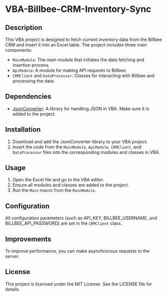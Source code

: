# VBA-Billbee-CRM-Inventory-Sync

## Description
This VBA project is designed to fetch current inventory data from the Billbee CRM and insert it into an Excel table. The project includes three main components:
- `MainModule`: The main module that initiates the data fetching and insertion process.
- `ApiModule`: A module for making API requests to Billbee.
- `CRMClient` and `DataProcessor`: Classes for interacting with Billbee and processing the data.

## Dependencies
- [JsonConverter](https://github.com/VBA-tools/VBA-JSON): A library for handling JSON in VBA. Make sure it is added to the project.

## Installation
1. Download and add the JsonConverter library to your VBA project.
2. Insert the code from the `MainModule`, `ApiModule`, `CRMClient`, and `DataProcessor` files into the corresponding modules and classes in VBA.

## Usage
1. Open the Excel file and go to the VBA editor.
2. Ensure all modules and classes are added to the project.
3. Run the `Main` macro from the `MainModule`.

## Configuration
All configuration parameters (such as API_KEY, BILLBEE_USERNAME, and BILLBEE_API_PASSWORD) are set in the `CRMClient` class.

## Improvements
To improve performance, you can make asynchronous requests to the server.

## License
This project is licensed under the MIT License. See the LICENSE file for details.
